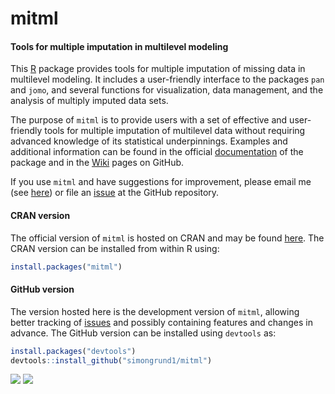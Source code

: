 # mitml
#### Tools for multiple imputation in multilevel modeling

This [R](https://www.r-project.org/) package provides tools for multiple imputation of missing data in multilevel modeling.
It includes a user-friendly interface to the packages `pan` and `jomo`, and several functions for visualization, data management, and the analysis of multiply imputed data sets.

The purpose of `mitml` is to provide users with a set of effective and user-friendly tools for multiple imputation of multilevel data without requiring advanced knowledge of its statistical underpinnings.
Examples and additional information can be found in the official [documentation](https://cran.r-project.org/package=mitml/mitml.pdf) of the package and in the [Wiki](https://github.com/simongrund1/mitml/wiki) pages on GitHub.

If you use `mitml` and have suggestions for improvement, please email me (see [here](https://cran.r-project.org/package=mitml)) or file an [issue](https://github.com/simongrund1/mitml/issues) at the GitHub repository.

#### CRAN version

The official version of `mitml` is hosted on CRAN and may be found [here](https://cran.r-project.org/package=mitml). The CRAN version can be installed from within R using:

```r
install.packages("mitml")
```

#### GitHub version

The version hosted here is the development version of `mitml`, allowing better tracking of [issues](https://github.com/simongrund1/mitml/issues) and possibly containing features and changes in advance. The GitHub version can be installed using `devtools` as:

```r
install.packages("devtools")
devtools::install_github("simongrund1/mitml")
```

[![](http://www.r-pkg.org/badges/version/mitml)](https://cran.r-project.org/package=mitml) [![](http://cranlogs.r-pkg.org/badges/mitml)](https://cran.r-project.org/package=mitml)
